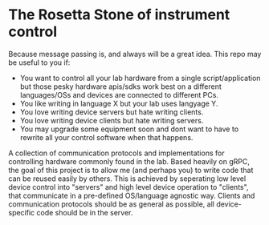# The Rosetta Stone of instrument control
Because message passing is, and always will be a great idea.
This repo may be useful to you if:
 - You want to control all your lab hardware from a single script/application but those pesky hardware apis/sdks work best on a different languages/OSs and devices are connected to different PCs.
 - You like writing in language X but your lab uses langyage Y.
 - You love writing device servers but hate writing clients.
 - You love writing device clients but hate writing servers.
 - You may upgrade some equipment soon and dont want to have to rewrite all your control software when that happens.

A collection of communication protocols and implementations for controlling hardware commonly found in the lab.
Based heavily on gRPC, the goal of this project is to allow me (and perhaps you) to write code that can be reused easily by others. This is achieved by seperating low level device control into "servers" and high level device operation to "clients", that communicate in a pre-defined OS/language agnostic way.
Clients and communication protocols should be as general as possible, all device-specific code should be in the server.
